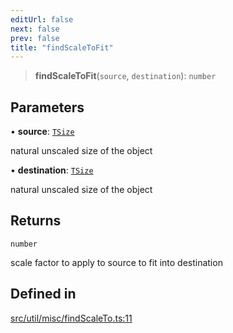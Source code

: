 ```yaml
---
editUrl: false
next: false
prev: false
title: "findScaleToFit"
---
```


> **findScaleToFit**(`source`, `destination`): `number`

## Parameters

• **source**: [`TSize`](/api/type-aliases/tsize/)

natural unscaled size of the object

• **destination**: [`TSize`](/api/type-aliases/tsize/)

natural unscaled size of the object

## Returns

`number`

scale factor to apply to source to fit into destination

## Defined in

[src/util/misc/findScaleTo.ts:11](https://github.com/fabricjs/fabric.js/blob/a0b4adf41e0a1fd81824114cedd4c32bfb8cac25/src/util/misc/findScaleTo.ts#L11)
